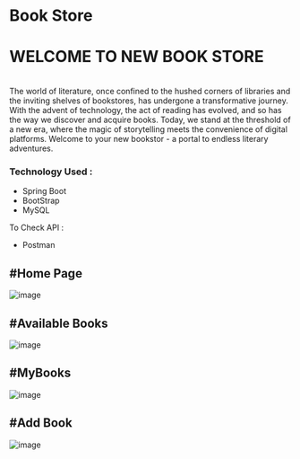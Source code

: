 
<h1>Book Store</h1>
<p>
  <h1>WELCOME TO NEW BOOK STORE </h1><br>
The world of literature, once confined to the hushed corners of libraries and the inviting shelves of bookstores, has undergone a transformative journey. With the advent of technology, the act of reading has evolved, and so has the way we discover and acquire books. Today, we stand at the threshold of a new era, where the magic of storytelling meets the convenience of digital platforms. Welcome to your new bookstor - a portal to endless literary adventures.
</p>

<h3>Technology Used :</h3>
<ul>
  <li>Spring Boot</li>
  <li>BootStrap</li>
  <li>MySQL</li>
</ul>

To Check API :
<ul>
  <li>Postman</li>
</ul>

<h2>#Home Page</h2>

![image](https://github.com/user-attachments/assets/ddc720d3-62b2-4d7e-95d2-6f5e44517378)

<h2>#Available Books</h2>

![image](https://github.com/user-attachments/assets/a1afe06b-88ff-419b-bef1-3f7dadb83922)

<h2>#MyBooks</h2>

![image](https://github.com/user-attachments/assets/30a234b0-18a6-4373-84b3-4d471adf65a9)

<h2>#Add Book</h2>

![image](https://github.com/user-attachments/assets/5a01cebb-d5e6-41e9-a4f0-bf5b46e6cb25)





